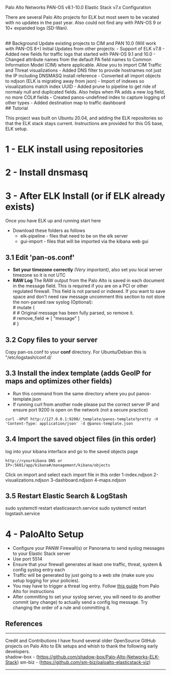 Palo Alto Networks PAN-OS v8.1-10.0 Elastic Stack v7.x Configuration

There are several Palo Alto projects for ELK but most seem to be vacated with no updates in the past year.  Also could not find any with PAN-OS 9 or 10+ expanded logs (SD-Wan).
<ur>
<br>

<br>
<ur>
## Background
Update existing projects to CIM and PAN 10.0  (Will work with PAN-OS 8+)
Initial Updates from other projects:
- Support of ELK v7.8
- Added new fields for traffic logs that started with PAN-OS 9.1 and 10.0
- Changed attribute names from the default PA field names to Common Information Model (CIM) where applicable.  
     Allow you to import CIM Traffic and Threat visualizations
- Added DNS filter to provide hostnames not just the IP including DNSMASQ install reference
- Converted all import objects to ndjson (ELK is migrating away from json)
- Import of indexes so visualizations match index UUID
- Added prune to pipeline to get ride of normaly null and duplicated fields.  
 Also helps when PA adds a new log field, no more COL# fields
- Created panos-undefined index to capture logging of other types 
- Added destination map to traffic dashboard


<br>
<ur>
## Tutorial

This project was built on Ubuntu 20.04, and adding the ELK repositories so that the ELK stack stays current.  Instructions are provided for this OS base, ELK setup.

# 1 - ELK install using repositories 

# 2 - Install dnsmasq

# 3 - After ELK Install (or if ELK already exists)

Once you have ELK up and running start here

- Download these folders as follows
  - elk-pipeline  - files that need to be on the elk server
  - gui-import - files that will be imported via the kibana web gui

## 3.1 Edit 'pan-os.conf'
 - **Set your timezone correctly** *(Very important)*, also set you local server timezone so it is not UTC
 - **RAW Log**
	The RAW output from the Palo Alto is saved in each document in the message field.  This is required
	if you are on a PCI or other regulated firewall. This field is not parsed or indexed.
        If you want to save space and don't need raw message uncomment this section
to not store the non-parsed raw syslog (Optional): <br>
        \#      mutate {   <br>
        \#          # Original message has been fully parsed, so remove it. <br>
        \#          remove_field => [ "message" ] <br>
        \#      }<br>
    

## 3.2  **Copy files to your server**
Copy pan-os.conf to your **conf** directory. For Ubuntu/Debian this is "/etc/logstash/conf.d/

## 3.3 Install the index template (adds GeoIP for maps and optimizes other fields)

- Run this command from the same directory where you put panos-template.json
- If running curl from another node please put the correct server IP and ensure port 9200 is open on the network (not a secure practice)
```
curl -XPUT http://127.0.0.1:9200/_template/panos-template?pretty -H 'Content-Type: application/json' -d @panos-template.json
```    
## 3.4 Import the saved object files (in this order)
log into your kibana interface and go to the saved objects page
```
http://<yourkibana DNS or IP>:5601/app/kibana#/management/kibana/objects
```
Click on import and select each import file  in this order 
1-index.ndjson
2-visualizations.ndjson
3-dashboard.ndjson
4-maps.ndjson

## 3.5  Restart Elastic Search & LogStash
sudo systemctl restart elasticsearch.service
sudo systemctl restart logstash.service
  
# 4 - PaloAlto Setup
- Configure your PANW Firewall(s) or Panorama to send syslog messages to your Elastic Stack server
- Use port 5514
- Ensure that your firewall generates at least one traffic, threat, system & config syslog entry each
 - Traffic will be generated by just going to a web site (make sure you setup logging for your policies). 
 - You may have to trigger a threat log entry. Follow [this guide](https://live.paloaltonetworks.com/t5/Management-Articles/How-to-Test-Threat-Prevention-Using-a-Web-Browser/ta-p/62073) from Palo Alto for instructions
 - After committing to set your syslog server, you will need to do another commit (any change) to actually send a config log message.  Try changing the order of a rule and committing it.

 
## References
****************************************************************************************************************************************  
Credit and Contributions
 I have found several older OpenSource GitHub projects on Palo Alto to Elk setups and whish to thank the following early developers.  
 shadow-box - (https://github.com/shadow-box/Palo-Alto-Networks-ELK-Stack)
 sm-biz - (https://github.com/sm-biz/paloalto-elasticstack-viz)
**************************************************************************************************************************************** 
